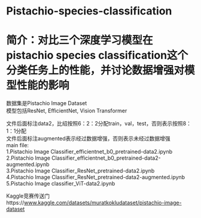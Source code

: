 # Pistachio-species-classification
<h1>简介：对比三个深度学习模型在pistachio species classification这个分类任务上的性能，并讨论数据增强对模型性能的影响</h1>
数据集是Pistachio Image Dataset<br>
模型包括ResNet, EfficientNet, Vision Transformer<br>


文件后面标注data2，比绍按照6：2：2分配train，val，test，否则表示按照8：1：1分配<br>
文件后面标注augmented表示经过数据增强，否则表示未经过数据增强<br>
main file:<br>
1.Pistachio Image Classifier_efficientnet_b0_pretrained-data2.ipynb <br>
2.Pistachio Image Classifier_efficientnet_b0_pretrained-data2-augmented.ipynb <br>
3.Pistachio Image Classifier_ResNet_pretrained-data2.ipynb <br>
4.Pistachio Image Classifier_ResNet_pretrained-data2-augmented.ipynb <br>
5.Pistachio Image classifier_ViT-data2.ipynb <br>


Kaggle竞赛传送门https://www.kaggle.com/datasets/muratkokludataset/pistachio-image-dataset
